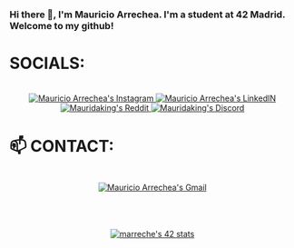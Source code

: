 ### Hi there 👋, I'm Mauricio Arrechea. I'm a student at 42 Madrid. Welcome to my github! <br>


 <h1>SOCIALS: </h1> 
 <br>

<div align="center">
<a href="https://www.instagram.com/mauriarrechea/" target="_blank" rel="noopener noreferrer">
  <img alt="Mauricio Arrechea's Instagram"  src="https://img.shields.io/badge/mauriarrechea%20-%23E4405F.svg?&style=for-the-badge&logo=Instagram&logoColor=white" />
</a>
<a href="https://www.linkedin.com/in/mauricioarrechea/" target="_blank" rel="noopener noreferrer">
  <img alt="Mauricio Arrechea's LinkedIN" src="https://img.shields.io/badge/linkedin%20-%230077B5.svg?&style=for-the-badge&logo=linkedin&logoColor=white" />
</a>
<a href="https://www.reddit.com/user/Mauridaking/" target="_blank">
  <img alt="Mauridaking's Reddit" src="https://img.shields.io/badge/Reddit-FF4500?style=for-the-badge&logo=reddit&logoColor=white" />
</a>
<a href="https://discordapp.com/users/482962863288352793" target="_blank">
  <img alt="Mauridaking's Discord" src="https://img.shields.io/badge/Discord%20-%237289DA.svg?&style=for-the-badge&logo=discord&logoColor=white" />
</a>
</div>


<h1>📫 CONTACT:</h1> <br>
<div align="center">
<a href="mailto:mauriarrechea@gmail.com" target="_blank" rel="noopener noreferrer">
	<img alt="Mauricio Arrechea's Gmail"  src="https://img.shields.io/badge/mauriarrechea%20-%23E4405F.svg?&style=for-the-badge&logo=Gmail&logoColor=white" />
</div>
<br>
<br>
<br>
<div align="center">

[![marreche's 42 stats](https://badge42.herokuapp.com/api/stats/marreche?darkmode=true&cursus=cursus)](https://github.com/Marreche/badge42)

</div>
